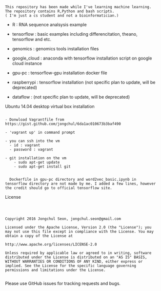 ```
This repository has been made while I've learning machine learning. 
The repository contains R,Python and bash scripts. 
( I'm just a cs student and not a bioinformatician.)
```

  - R : RNA sequence analsysis example 
  
  - tensorflow : basic examples including differencitation, theano, tensorflow and etc.
  
  - genomics : genomics tools installation files
  
  - google_cloud : anaconda with tensorflow installation script on google cloud instance 
  
  - gpu-pc : tensorflow-gpu installation docker file
  
  - raspberrypi : tensorflow installation (not specific plan to update, will be deprecated)
  
  - dataflow : (not specific plan to update, will be deprecated)
  

Ubuntu 14.04 desktop virtual box installation
```

- Donwload Vagrantfile from https://gist.github.com/jongchul/6da1ac010673b3baf490 
   
- 'vagrant up' in command prompt  

- you can ssh into the vm 
  - id : vagrant 
  - password : vagrant  

- git installation on the vm 
    - sudo apt-get update
    - sudo apt-get install git
 

  Dockerfile in gpu-pc directory and word2vec_basic.ipynb in tensorflow directory are not made by me. I added a few lines, however the credit should go to official tensorflow site.

```
License
```



Copyright 2016 Jongchul Seon, jongchul.seon@gmail.com

Licensed under the Apache License, Version 2.0 (the "License"); you may not use this file except in compliance with the License. You may obtain a copy of the License at

http://www.apache.org/licenses/LICENSE-2.0

Unless required by applicable law or agreed to in writing, software distributed under the License is distributed on an "AS IS" BASIS, WITHOUT WARRANTIES OR CONDITIONS OF ANY KIND, either express or implied. See the License for the specific language governing permissions and limitations under the License.


```
Please use GitHub issues for tracking requests and bugs.
```